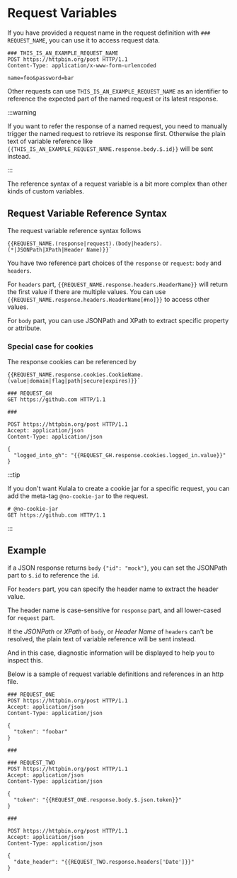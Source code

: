 # Request Variables

If you have provided a request name in the request definition with
`### REQUEST_NAME`, you can use it to access request data.

```http
### THIS_IS_AN_EXAMPLE_REQUEST_NAME
POST https://httpbin.org/post HTTP/1.1
Content-Type: application/x-www-form-urlencoded

name=foo&password=bar
```

Other requests can use `THIS_IS_AN_EXAMPLE_REQUEST_NAME` as an
identifier to reference the expected part of
the named request or its latest response.

:::warning

If you want to refer the response of a named request,
you need to manually trigger the named request to retrieve its response first.
Otherwise the plain text of
variable reference like
`{{THIS_IS_AN_EXAMPLE_REQUEST_NAME.response.body.$.id}}`
will be sent instead.

:::

The reference syntax of a request variable is a
bit more complex than other kinds of custom variables.

## Request Variable Reference Syntax

The request variable reference syntax follows

```
{{REQUEST_NAME.(response|request).(body|headers).(*|JSONPath|XPath|Header Name)}}`
```

You have two reference part choices of
the `response` or `request`: `body` and `headers`.

For `headers` part,
`{{REQUEST_NAME.response.headers.HeaderName}}` will return the first value if there are multiple values. 
You can use `{{REQUEST_NAME.response.headers.HeaderName[#no]}}` to access other values.

For `body` part,
you can use JSONPath and XPath to extract specific property or attribute.

### Special case for cookies

The response cookies can be referenced by
```
{{REQUEST_NAME.response.cookies.CookieName.(value|domain|flag|path|secure|expires)}}`
```

```http
### REQUEST_GH
GET https://github.com HTTP/1.1

###

POST https://httpbin.org/post HTTP/1.1
Accept: application/json
Content-Type: application/json

{
  "logged_into_gh": "{{REQUEST_GH.response.cookies.logged_in.value}}"
}

```

:::tip

If you don't want Kulala to create a cookie jar for a specific request,
you can add the meta-tag `@no-cookie-jar` to the request.

```http
# @no-cookie-jar
GET https://github.com HTTP/1.1
```

:::

## Example

if a JSON response returns `body` `{"id": "mock"}`,
you can set the JSONPath part to `$.id` to reference the `id`.

For `headers` part, you can specify the header name to extract the header value.

The header name is case-sensitive for `response` part,
and all lower-cased for `request` part.

If the *JSONPath* or *XPath* of `body`,
or *Header Name* of `headers` can't be resolved,
the plain text of variable reference will be sent instead.

And in this case,
diagnostic information will be displayed to help you to inspect this.

Below is a sample of request variable definitions and
references in an http file.

```http
### REQUEST_ONE
POST https://httpbin.org/post HTTP/1.1
Accept: application/json
Content-Type: application/json

{
  "token": "foobar"
}

###

### REQUEST_TWO
POST https://httpbin.org/post HTTP/1.1
Accept: application/json
Content-Type: application/json

{
  "token": "{{REQUEST_ONE.response.body.$.json.token}}"
}

###

POST https://httpbin.org/post HTTP/1.1
Accept: application/json
Content-Type: application/json

{
  "date_header": "{{REQUEST_TWO.response.headers['Date']}}"
}
```
